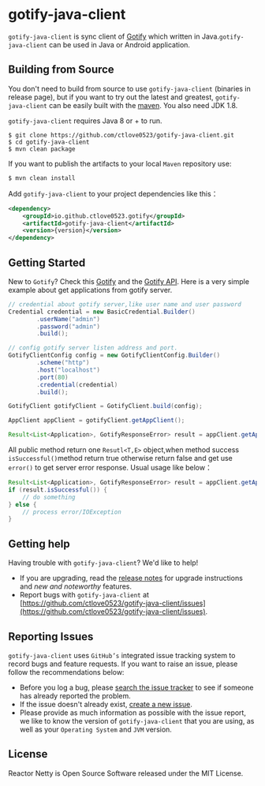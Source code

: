 # gotify-java-client

`gotify-java-client` is sync client of [Gotify](https://gotify.net/) which written in Java.`gotify-java-client` can be used in Java or Android application.

## Building from Source

You don't need to build from source to use `gotify-java-client` (binaries in release page), but if you want to try out the latest and greatest, `gotify-java-client` can be easily built with the [maven](https://maven.apache.org/). You also need JDK 1.8.

`gotify-java-client` requires Java 8 or + to run.

~~~shell
$ git clone https://github.com/ctlove0523/gotify-java-client.git
$ cd gotify-java-client
$ mvn clean package
~~~

If you want to publish the artifacts to your local `Maven` repository use:

~~~shell
$ mvn clean install
~~~

Add `gotify-java-client` to your project dependencies like this：

~~~xml
<dependency>
	<groupId>io.github.ctlove0523.gotify</groupId>
	<artifactId>gotify-java-client</artifactId>
	<version>{version}</version>
</dependency>
~~~



## Getting Started

New to `Gotify`? Check this [Gotify](https://gotify.net/) and the [Gotify API](https://gotify.net/api-docs). Here is a very simple example about get applications from gotify server.

```java
// credential about gotify server,like user name and user password
Credential credential = new BasicCredential.Builder()
		.userName("admin")
		.password("admin")
		.build();

// config gotify server listen address and port.
GotifyClientConfig config = new GotifyClientConfig.Builder()
		.scheme("http")
		.host("localhost")
		.port(80)
		.credential(credential)
		.build();

GotifyClient gotifyClient = GotifyClient.build(config);

AppClient appClient = gotifyClient.getAppClient();

Result<List<Application>, GotifyResponseError> result = appClient.getApplications();
```

All public method return one `Resutl<T,E>` object,when method success `isSuccessful()`method return true otherwise return false and get use `error()` to get server error response. Usual usage like below：

~~~java
Result<List<Application>, GotifyResponseError> result = appClient.getApplications();
if (result.isSuccessful()) {
	// do something
} else {
	// process error/IOException
}
~~~

## Getting help

Having trouble with `gotify-java-client`? We'd like to help!

* If you are upgrading, read the [release notes](https://github.com/ctlove0523/gotify-java-client/releases) for upgrade instructions and *new and noteworthy* features.
* Report bugs with `gotify-java-client` at [https://github.com/ctlove0523/gotify-java-client/issues](https://github.com/ctlove0523/gotify-java-client/issues).

## Reporting Issues

`gotify-java-client` uses `GitHub’s` integrated issue tracking system to record bugs and feature requests.
If you want to raise an issue, please follow the recommendations below:

* Before you log a bug, please [search the issue tracker](https://github.com/ctlove0523/gotify-java-client/search?type=Issues) to see if someone has already reported the problem.
* If the issue doesn't already exist, [create a new issue](https://github.com/ctlove0523/gotify-java-client/issues/new/choose).
* Please provide as much information as possible with the issue report, we like to know
  the version of `gotify-java-client` that you are using, as well as your `Operating System` and
  `JVM` version.

## License

Reactor Netty is Open Source Software released under the MIT License.
